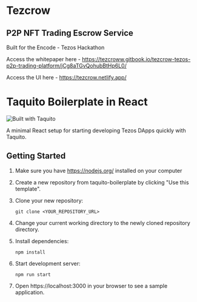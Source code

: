 # Tezcrow
## P2P NFT Trading Escrow Service

Built for the Encode - Tezos Hackathon

Access the whitepaper here - https://tezcroww.gitbook.io/tezcrow-tezos-p2p-trading-platform/jCg8aTGvQohubBtHp6L0/

Access the UI here - https://tezcrow.netlify.app/

# Taquito Boilerplate in React

![Built with Taquito][logo]

A minimal React setup for starting developing Tezos DApps quickly with Taquito.

## Getting Started

1. Make sure you have https://nodejs.org/ installed on your computer
2. Create a new repository from taquito-boilerplate by clicking "Use this template".
3. Clone your new repository:

   `git clone <YOUR_REPOSITORY_URL>`

3. Change your current working directory to the newly cloned repository directory.
4. Install dependencies:

   `npm install`

5. Start development server:

   `npm run start`

6. Open https://localhost:3000 in your browser to see a sample application.

[logo]: https://raw.githubusercontent.com/ecadlabs/taquito-boilerplate/master/assets/built-with-taquito.png "Built with Taquito"
